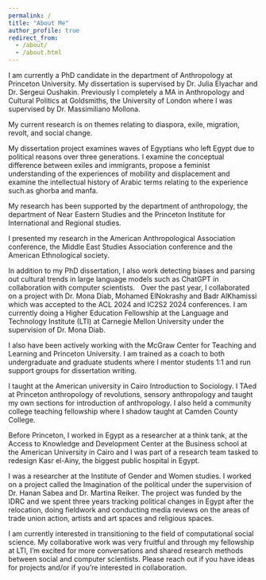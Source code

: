 ```yaml
---
permalink: /
title: "About Me"
author_profile: true
redirect_from: 
  - /about/
  - /about.html
---
```


I am currently a PhD candidate in the department of Anthropology at Princeton University. My dissertation is supervised by Dr. Julia Elyachar and Dr. Sergeui Oushakin. Previously I completely a MA in Anthropology and Cultural Politics at Goldsmiths, the University of London where I was supervised by Dr. Massimiliano Mollona. 

My current research is on themes relating to diaspora, exile, migration, revolt, and social change. 

My dissertation project examines waves of Egyptians who left Egypt due to political reasons over three generations. I examine the conceptual difference between exiles and immigrants, propose a feminist understanding of the experiences of mobility and displacement and examine the intellectual history of Arabic terms relating to the experience such.as ghorba and manfa. 

My research has been supported by the department of anthropology, the department of Near Eastern Studies and the Princeton Institute for International and Regional studies.

I presented my research in the American Anthropological Association conference, the Middle East Studies Association conference and the American Ethnological society.  

In addition to my PhD dissertation, I also work detecting biases and parsing out cultural trends in large language models such as ChatGPT in collaboration with computer scientists. 
 
Over the past year, I collaborated on a project with Dr. Mona Diab, Mohamed ElNokrashy and Badr AlKhamissi which was accepted to the ACL 2024 and IC2S2 2024 conferences. I am currently doing a Higher Education Fellowship at the Language and Technology Institute (LTI) at Carnegie Mellon University under the supervision of Dr. Mona Diab. 
 
I also have been actively working with the McGraw Center for Teaching and Learning and Princeton University. I am trained as a coach to both undergraduate and graduate students where I mentor students 1:1 and run support groups for dissertation writing. 

I taught at the American university in Cairo Introduction to Sociology. I TAed at Princeton anthropology of revolutions, sensory anthropology and taught my own sections for introduction of anthropology. I also held a community college teaching fellowship where I shadow taught at Camden County College.


Before Princeton, I worked in Egypt as a researcher at a think tank, at the Access to Knowledge and Development Center at the Business school at the American University in Cairo and I was part of a research team tasked to redesign Kasr el-Ainy, the biggest public hospital in Egypt. 


I was a researcher at the Institute of Gender and Women studies. I worked on a project called the Imagination of the political under the supervision of Dr. Hanan Sabea and Dr. Martina Reiker. The project was funded by the IDRC and we spent three years tracking political changes in Egypt after the relocation, doing fieldwork and conducting media reviews on the areas of trade union action, artists and art spaces and religious spaces. 

I am currently interested in transitioning to the field of computational social science. My collaborative work was very fruitful and through my fellowship at LTI, I’m excited for more conversations and shared research methods between social and computer scientists. Please reach out if you have ideas for projects and/or if you’re interested in collaboration. 